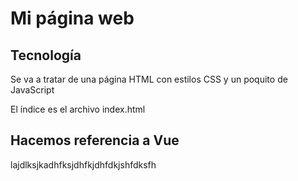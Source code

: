 # Mi página web 

## Tecnología 
Se va a tratar de una página HTML con estilos CSS y un poquito de JavaScript

El índice es el archivo index.html

## Hacemos referencia a Vue
 lajdlksjkadhfksjdhfkjdhfdkjshfdksfh